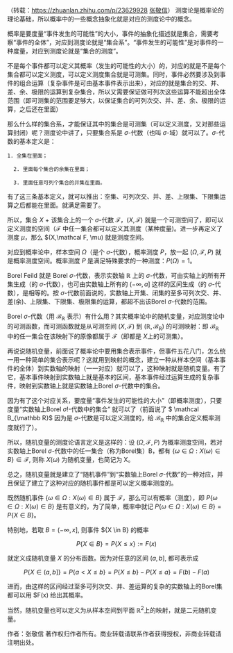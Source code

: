 （转载：https://zhuanlan.zhihu.com/p/23629928        [张敬信](https://www.zhihu.com/people/huc_zhangjingxin)）
测度论是概率论的理论基础，所以概率中的一些概念抽象化就是对应的测度论中的概念。

概率是要度量“事件发生的可能性”的大小，事件的抽象化描述就是集合，需要考察“事件的全体”，对应到测度论就是“集合系”。“事件发生的可能性”是对事件的一种度量，对应到测度论就是“集合的测度”。

不是每个事件都可以定义其概率（发生的可能性的大小）的，对应的就是不是每个集合都可以定义测度，可以定义测度集合就是可测集。同时，事件必然要涉及到事件的组合运算（复杂事件是可由基本事件表示出来），对应的就是集合的交、并、差、余、极限的运算到复杂集合，所以又需要保证做可列次这些运算不能超出全体范围（即可测集的范围要足够大，以保证集合的可列次交、并、差、余、极限的运算，之后还在里面）

那么什么样的集合系，才能保证其中的集合是可测集（可以定义测度，又对那些运算封闭）呢？测度论中讲了，只要集合系是 $\sigma$-代数（也叫 $\sigma$-域）就可以了。$\sigma$-代数的基本定义是：

```
1. 全集在里面；

  2. 里面每个集合的余集在里面；

  3. 里面任意可列个集合的并集在里面。
```

有了这三条基本定义，就可以推出：空集、可列次交、并、差、上限集、下限集运算之后都能在里面。就满足需要了。

所以，集合 $X$ + 该集合上的一个 $\sigma$-代数 $\mathcal F$，$(X,\mathcal F)$ 就是一个可测空间了，即可以定义测度的空间（$\mathcal F$ 中任一集合都可以定义其测度（某种度量)。进一步再定义了测度 $\mu$，那么 $(X,\mathcal F, \mu) 就是测度空间。

对应到概率论中，样本空间 $\Omega$（是个 $\sigma$-代数），概率测度 $P$，放一起 $(\Omega,\mathcal F,P)$ 就是概率测度空间。概率测度 $P$ 是满足特殊要求的一种测度：$P(\Omega)=1$。

Borel Feild 就是 Borel $\sigma$-代数，表示实数轴 $\mathbb R$ 上的 $\sigma$-代数，可由实轴上的所有开集生成（的 $\sigma$-代数），也可由实数轴上所有的 $(-\infty,a]$ 这样的区间生成（的 $\sigma$-代数），是相等的。按 $\sigma$-代数前面说的，实数轴上开集、闭集的至多可列次交、并、差(余)、上限集、下限集、极限集的运算，都超不出该Borel  $\sigma$-代数的范围。

Borel $\sigma$-代数（用 $\mathcal B_{\mathbb R}$ 表示）有什么用？其实概率论中的随机变量，对应测度论中的可测函数，而可测函数就是从可测空间 $(X,\mathcal F)$ 到 $(\mathbb R, \mathcal B_{\mathbb R})$ 的可测映射：即 $\mathcal B_{\mathbb R}$ 中的任一集合在该映射下的原像都属于 $\mathcal F$（即都是 $X$上的可测集）。

再说说随机变量，前面说了概率论中要用集合表示事件，但事件五花八门，怎么统一用一种简单的集合表示呢？这就用到映射的概念，建立一种从样本空间（基本事件的全体）到实数轴的映射（一一对应）就可以了，这种映射就是随机变量。有了它，基本事件映射到实数轴上就是基本的区间，基本事件经过运算生成的复杂事件，映射到实数轴上就是实数轴上Borel $\sigma$-代数中的集合。

因为有了这个对应关系，要度量“事件发生的可能性的大小”（即概率测度），只要度量“实数轴上Borel $\sigma$!-代数中的集合” 就可以了（前面说了 $ \mathcal B_{\mathbb R}$ 因为是 $\sigma$-代数是可以定义测度的，给  $\mathcal B_{\mathbb R}$ 中的集合定义概率测度就行了）。

所以，随机变量的测度论语言定义是这样的：设 $(\Omega,\mathcal F,P)$ 为概率测度空间，若对实数轴上Borel $\sigma$-代数中的任一集合（称为Borel集）B，都有 $\{\omega \in \Omega : X(\omega)\in B\}\in \mathcal F$, 则称 $X(\omega)$ 为随机变量，也简记为 X。

总之，随机变量就是建立了“随机事件”到“实数轴上Borel  $\sigma$-代数”的一种对应，并且保证了建立了这种对应的随机事件都是可以定义概率测度的。

既然随机事件  $\{\omega \in \Omega : X(\omega)\in B\}$ 属于 $\mathcal F$，那么可以有概率（测度），即  $P\{\omega \in \Omega : X(\omega)\in B\}$ 是有意义的，为了简单，概率中就记 $P\{\omega \in \Omega : X(\omega)\in B\}=P\{X\in B\}$。

特别地，若取 $B=(-\infty,x]$, 则事件 $\{X \in B\} 的概率

$$
P\{X \in B\} = P\{ X\le x\}:=F(x)
$$

就定义成随机变量 $X$ 的分布函数。因为对任意的区间 $(a,b]$, 都可表示成


$$
P\{ X \in (a,b]\}=P\{a \lt X \le b\}=P\{ X \le b\} - P\{X \le a\} = F(b)-F(a)
$$

进而，由这样的区间经过至多可列次交、并、差运算的复杂的实数轴上的Borel集都可以用 $F(x) 给出其概率。

当然，随机变量也可以定义为从样本空间到平面 $\mathbb R^2$上的映射，就是二元随机变量。

作者：张敬信
著作权归作者所有。商业转载请联系作者获得授权，非商业转载请注明出处。

